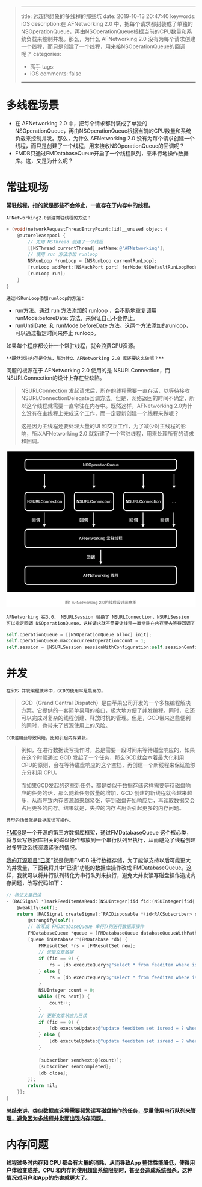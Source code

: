 > ---
> title: 远超你想象的多线程的那些坑
> date: 2019-10-13 20:47:40
> keywords: iOS
> description:在 AFNetworking 2.0 中，把每个请求都封装成了单独的NSOperationQueue，再由NSOperationQueue根据当前的CPU数量和系统负载来控制并发。那么，为什么 AFNetworking 2.0 没有为每个请求创建一个线程，而只是创建了一个线程，用来接NSOperationQueue的回调呢？
> categories: 
>   - 高手
> tags:
>   - iOS
> comments: false
> ---

# 多线程场景

- 在 AFNetworking 2.0 中，把每个请求都封装成了单独的NSOperationQueue，再由NSOperationQueue根据当前的CPU数量和系统负载来控制并发。那么，为什么 AFNetworking 2.0 没有为每个请求创建一个线程，而只是创建了一个线程，用来接收NSOperationQueue的回调呢？
- FMDB只通过FMDatabaseQueue开启了一个线程队列，来串行地操作数据库。这，又是为什么呢？

# 常驻现场

**常驻线程，指的就是那些不会停止，一直存在于内存中的线程。**

`AFNetworking2.0创建常驻线程的方法：`

```objective-c
+ (void)networkRequestThreadEntryPoint:(id)__unused object {
    @autoreleasepool {
        // 先用 NSThread 创建了一个线程
        [[NSThread currentThread] setName:@"AFNetworking"];
        // 使用 run 方法添加 runloop
        NSRunLoop *runLoop = [NSRunLoop currentRunLoop];
        [runLoop addPort:[NSMachPort port] forMode:NSDefaultRunLoopMode];
        [runLoop run];
    }
}
```

`通过NSRunLoop添加runloop的方法：`

- run方法。通过 run 方法添加的 runloop ，会不断地重复调用runMode:beforeDate: 方法，来保证自己不会停止。
- runUntilDate: 和 runMode:beforeDate 方法。这两个方法添加的runloop，可以通过指定时间来停止 runloop。

如果每个程序都设计一个常驻线程，就会浪费CPU资源。

`**既然常驻内存是个坑，那为什么 AFNetworking 2.0 库还要这么做呢？**`

问题的根源在于 AFNetworking 2.0 使用的是 NSURLConnection，而NSURLConnection的设计上存在些缺陷。

> NSURLConnection 发起请求后，所在的线程需要一直存活，以等待接收 NSURLConnectionDelegate回调方法。但是，网络返回的时间不确定，所以这个线程就需要一直常驻在内存中。既然这样，AFNetworking 2.0为什么没有在主线程上完成这个工作，而一定要新创建一个线程来做呢？
>
> 这是因为主线程还要处理大量的UI 和交互工作，为了减少对主线程的影响，所以AFNetworking 2.0 就新建了一个常驻线程，用来处理所有的请求和回调。

![iamge](https://raw.githubusercontent.com/HaviLee/Blog-Images/master/高手/201910251651.png)

`AFNetworking 在3.0， NSURLSession 替换了 NSURLConnection，NSURLSession 可以指定回调 NSOperationQueue，这样请求就不需要让线程一直常驻在内存里去等待回调了`

```objective-c
self.operationQueue = [[NSOperationQueue alloc] init];
self.operationQueue.maxConcurrentOperationCount = 1;
self.session = [NSURLSession sessionWithConfiguration:self.sessionConfiguration delegate:self delegateQueue:self.operationQueue];
```

# 并发

`在iOS 并发编程技术中，GCD的使用率是最高的。`

> GCD（Grand Central Dispatch）是由苹果公司开发的一个多核编程解决方案。它提供的一套简单易用的接口，极大地方便了并发编程。同时，它还可以完成对复杂的线程创建、释放时机的管理。但是，GCD带来这些便利的同时，也带来了资源使用上的风险。

`CCD滥用会导致风险，比如引起内存紧张。`

> 例如，在进行数据读写操作时，总是需要一段时间来等待磁盘响应的，如果在这个时候通过 GCD 发起了一个任务，那么GCD就会本着最大化利用 CPU的原则，会在等待磁盘响应的这个空档，再创建一个新线程来保证能够充分利用 CPU。
>
> 而如果GCD发起的这些新任务，都是类似于数据存储这样需要等待磁盘响应的任务的话，那么随着任务数量的增加，GCD 创建的新线程就会越来越多，从而导致内存资源越来越紧张，等到磁盘开始响应后，再读取数据又会占用更多的内存。结果就是，失控的内存占用会引起更多的内存问题。

`典型的场景就是数据库读写操作。`

[FMDB](https://github.com/ccgus/fmdb)是一个开源的第三方数据库框架，通过FMDatabaseQueue 这个核心类，将与读写数据库相关的磁盘操作都放到一个串行队列里执行，从而避免了线程创建过多导致系统资源紧张的情况。

[我的开源项目“已阅](https://github.com/ming1016/GCDFetchFeed)”就是使用FMDB 进行数据存储，为了能够支持以后可能更大的并发量，下面我将其中“已读”功能的数据库操作改成 FMDatabaseQueue。这样，我就可以将并行队列转化为串行队列来执行，避免大并发读写磁盘操作造成内存问题，改写代码如下：

```objective-c
// 标记文章已读
- (RACSignal *)markFeedItemAsRead:(NSUInteger)iid fid:(NSUInteger)fid{
    @weakify(self);
    return [RACSignal createSignal:^RACDisposable *(id<RACSubscriber> subscriber) {
        @strongify(self);
        // 改写成 FMDatabaseQueue 串行队列进行数据库操作
        FMDatabaseQueue *queue = [FMDatabaseQueue databaseQueueWithPath:self.feedDBPath];
        [queue inDatabase:^(FMDatabase *db) {
            FMResultSet *rs = [FMResultSet new];
            // 读取文章数据
            if (fid == 0) {
                rs = [db executeQuery:@"select * from feeditem where isread = ? and iid >= ? order by iid desc", @(0), @(iid)];
            } else {
                rs = [db executeQuery:@"select * from feeditem where isread = ? and iid >= ? and fid = ? order by iid desc", @(0), @(iid), @(fid)];
            }
            NSUInteger count = 0;
            while ([rs next]) {
                count++;
            }
            // 更新文章状态为已读
            if (fid == 0) {
                [db executeUpdate:@"update feeditem set isread = ? where iid >= ?", @(1), @(iid)];
            } else {
                [db executeUpdate:@"update feeditem set isread = ? where iid >= ? and fid = ?", @(1), @(iid), @(fid)];
            }
            
            [subscriber sendNext:@(count)];
            [subscriber sendCompleted];
            [db close];
        }];
        return nil;
    }];
}
```

**<u>总结来讲，类似数据库这种需要频繁读写磁盘操作的任务，尽量使用串行队列来管理，避免因为多线程并发而出现内存问题。</u>**

# 内存问题

**线程过多时内存和 CPU 都会有大量的消耗，从而导致App 整体性能降低，使得用户体验变成差。CPU 和内存的使用超出系统限制时，甚至会造成系统强杀。这种情况对用户和App的伤害就更大了。**

